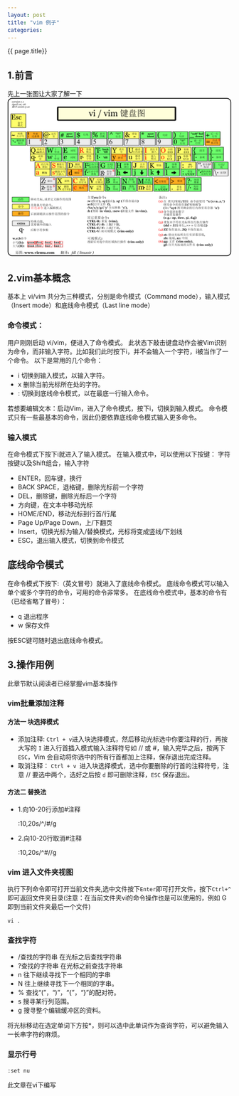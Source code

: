 ```yaml
---
layout: post
title: "vim 例子"
categories:  
---
```

{{ page.title}}

## 1.前言
先上一张图让大家了解一下
![vim快捷键](/assets/img/vi-vim.gif)

## 2.vim基本概念
基本上 vi/vim 共分为三种模式，分别是命令模式（Command mode），输入模式（Insert mode）和底线命令模式（Last line mode）

### 命令模式：
用户刚刚启动 vi/vim，便进入了命令模式。
此状态下敲击键盘动作会被Vim识别为命令，而非输入字符。比如我们此时按下i，并不会输入一个字符，i被当作了一个命令。
以下是常用的几个命令：
- i 切换到输入模式，以输入字符。
- x 删除当前光标所在处的字符。
- : 切换到底线命令模式，以在最底一行输入命令。

若想要编辑文本：启动Vim，进入了命令模式，按下i，切换到输入模式。
命令模式只有一些最基本的命令，因此仍要依靠底线命令模式输入更多命令。
### 输入模式
在命令模式下按下i就进入了输入模式。
在输入模式中，可以使用以下按键：
字符按键以及Shift组合，输入字符
- ENTER，回车键，换行
- BACK SPACE，退格键，删除光标前一个字符
- DEL，删除键，删除光标后一个字符
- 方向键，在文本中移动光标
- HOME/END，移动光标到行首/行尾
- Page Up/Page Down，上/下翻页
- Insert，切换光标为输入/替换模式，光标将变成竖线/下划线
- ESC，退出输入模式，切换到命令模式
## 底线命令模式
在命令模式下按下:（英文冒号）就进入了底线命令模式。
底线命令模式可以输入单个或多个字符的命令，可用的命令非常多。
在底线命令模式中，基本的命令有（已经省略了冒号）：
- q 退出程序
- w 保存文件

按ESC键可随时退出底线命令模式。

## 3.操作用例
此章节默认阅读者已经掌握vim基本操作

### vim批量添加注释
#### 方法一 块选择模式
- 添加注释:
`Ctrl + v`进入块选择模式，然后移动光标选中你要注释的行，再按大写的 `I` 进入行首插入模式输入注释符号如 // 或 #，输入完毕之后，按两下 `ESC`，Vim 会自动将你选中的所有行首都加上注释，保存退出完成注释。
- 取消注释：
`Ctrl + v `进入块选择模式，选中你要删除的行首的注释符号，注意 // 要选中两个，选好之后按 `d` 即可删除注释，`ESC` 保存退出。

#### 方法二 替换法
- 1.向10-20行添加#注释


	:10,20s/^/#/g


- 2.向10-20行取消#注释


	:10,20s/^#//g


### vim 进入文件夹视图
执行下列命令即可打开当前文件夹,选中文件按下`Enter`即可打开文件，按下`Ctrl+^`即可返回文件夹目录(注意：在当前文件夹vi的命令操作也是可以使用的，例如 G 即到当前文件夹最后一个文件)

	vi .

### 查找字符
- /查找的字符串   在光标之后查找字符串
- ?查找的字符串   在光标之前查找字符串
- n 往下继续寻找下一个相同的字串
- N   往上继续寻找下一个相同的字串。
- %   查找“(”，“)”，“{”，“}”的配对符。
- s   搜寻某行列范围。
- g   搜寻整个编辑缓冲区的资料。

将光标移动在选定单词下方按*，则可以选中此单词作为查询字符，可以避免输入一长串字符的麻烦。

### 显示行号


	:set nu


此文章在vi下编写
